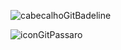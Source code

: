 ![cabecalhoGitBadeline](https://github.com/user-attachments/assets/63b11912-e679-433b-8f77-0c3efeb4a873)

![iconGitPassaro](https://github.com/user-attachments/assets/125b93ff-7b7c-4b09-8995-7586c79d6544)
